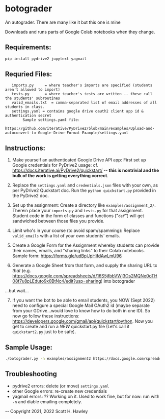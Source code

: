 # botograder
An autograder. There are many like it but this one is mine


Downloads and runs parts of Google Colab notebooks when they change.

## Requirements:
```bash
pip install pydrive2 jupytext yagmail
```

## Requried Files: 
```
   imports.py     = where teacher's imports are specified (students aren't allowed to import)
   tests.py       = where teacher's tests are written -- these call the students' subroutines
   valid_emails.txt  = comma-separated list of email addresses of all students in class. 
   settings.yaml = contains google drive oauth2 client app id & authentication secret
        Sample settings.yaml file: 
        https://github.com/iterative/PyDrive2/blob/main/examples/Upload-and-autoconvert-to-Google-Drive-Format-Example/settings.yaml
```

## Instructions:
1. Make yourself an authenticated Google Drive API app: First set up Google credentials for PyDrive2 usage: cf. https://docs.iterative.ai/PyDrive2/quickstart/ -- **this is nontrivial and the bulk of the work is getting everything correct**. 

2. Replace the `settings.yaml` and `credentials.json` files with your own, as per PyDrive2 Quckstart doc.   Run the `python quickstart.py` provided in the PyDrive2 doc. 

3. Set up the assignment: Create a directory like `examples/assignment_2/`. Therein place your `imports.py` and `tests.py` for that assignment. Student code in the form of classes and functions ("`def`") will get sandwiched between those files you provide. 

4. Limit who's in your course (to avoid spam/spamming): Replace `valid_emails` with a list of your own students' emails.

5. Create a Google Form for the Assignment whereby students can provide their names, emails, and "sharing links" to their Colab notebooks.   Sample form: https://forms.gle/udBpUpHifdAwLmU96


6. Generate a Google Sheet from that form, and supply the sharing URL to *that* (e.g. https://docs.google.com/spreadsheets/d/16S5jfbbVWj3Os2MQNe0oTH08f7u8pLEduto9x0BtNc4/edit?usp=sharing) into botograder

...but wait...

7. If you want the bot to be able to email students, you NOW (Sept 2022) need to configure a special Google Mail OAuth2 id (maybe separate from your GDrive...would love to know how to do both in one ID). So now go follow these instructions: https://developers.google.com/gmail/api/quickstart/python. Now you get to create and run a *NEW* quickstart.py file (Let's call it `quickstart2.py` just to be safe).


## Sample Usage:

```bash
./botograder.py -n examples/assignment2 https://docs.google.com/spreadsheets/d/16S5jfbbVWj3Os2MQNe0oTH08f7u8pLEduto9x0BtNc4/edit?usp=sharing
```

## Troubleshooting

* pydrive2 errors: delete (or move) `settings.yaml`
* other Google errors: re-create new credentials
* yagmail errors: ?? Working on it. Used to work fine, but for now: run with `-n` and diable emailing completely. 

-- 
Copyright 2021, 2022 Scott H. Hawley 
